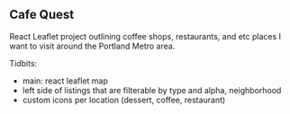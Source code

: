 ## Cafe Quest

React Leaflet project outlining coffee shops, restaurants, and etc places I want to visit around the Portland Metro area. 

Tidbits:
- main: react leaflet map
- left side of listings that are filterable by type and alpha, neighborhood 
- custom icons per location (dessert, coffee, restaurant)